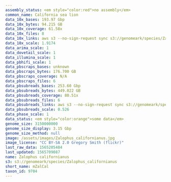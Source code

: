 ```yaml
---
assembly_status: <em style="color:red">no assembly</em>
common_name: California sea lion
data_10x_bases: 193.97 Gbp
data_10x_bytes: 94.215 GB
data_10x_coverage: 61.58x
data_10x_files: 8
data_10x_links: aws s3 --no-sign-request sync s3://genomeark/species/Zalophus_californianus/mZalCal1/genomic_data/10x/ .<br>
data_10x_scale: 1.9174
data_arima_scale: 1
data_dovetail_scale: 1
data_illumina_scale: 1
data_pbhifi_scale: 1
data_pbscraps_bases: unknown
data_pbscraps_bytes: 176.700 GB
data_pbscraps_coverage: N/A
data_pbscraps_files: 6
data_pbsubreads_bases: 253.60 Gbp
data_pbsubreads_bytes: 449.022 GB
data_pbsubreads_coverage: 80.51x
data_pbsubreads_files: 6
data_pbsubreads_links: aws s3 --no-sign-request sync s3://genomeark/species/Zalophus_californianus/mZalCal1/genomic_data/pacbio/ . --exclude "*scraps.bam* --exclude "*ccs.bam*"<br>
data_pbsubreads_scale: 0.526
data_phase_scale: 1
data_status: <em style="color:orange">some data</em>
genome_size: 3150000000
genome_size_display: 3.15 Gbp
genome_size_method: null
image: /assets/images/Zalophus_californianus.jpg
image_license: "CC BY-SA 2.0 Gregory Smith (flickr)"
last_raw_data: 1565205484
last_updated: 1565709087
name: Zalophus californianus
s3: s3://genomeark/species/Zalophus_californianus
short_name: mZalCal
taxon_id: 9704
---
```

